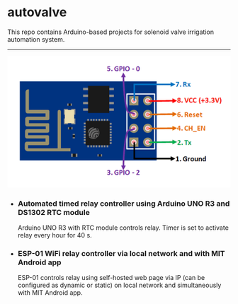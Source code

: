 # autovalve
This repo contains Arduino-based projects for solenoid valve irrigation automation system.
***
![alt text](https://github.com/fabfarm/autovalve/blob/master/ESP01-pinout.png "ESP-01 pinout")

* ### Automated timed relay controller using Arduino UNO R3 and DS1302 RTC module
  Arduino UNO R3 with RTC module controls relay. Timer is set to activate relay every hour for 40 s.

* ### ESP-01 WiFi relay controller via local network and with MIT Android app
  ESP-01 controls relay using self-hosted web page via IP (can be configured as dynamic or static) on local network and simultaneously with MIT Android app.

